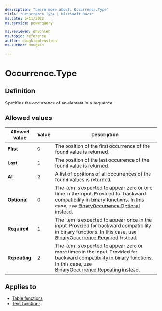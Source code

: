 ```yaml
---
description: "Learn more about: Occurrence.Type"
title: "Occurrence.Type | Microsoft Docs"
ms.date: 5/11/2022
ms.service: powerquery

ms.reviewer: ehvonleh
ms.topic: reference
author: dougklopfenstein
ms.author: dougklo

---
```

# Occurrence.Type

## Definition

Specifies the occurrence of an element in a sequence.

## Allowed values

|Allowed value|Value|Description|
| ------- | --- | ----------- |
|**First**|0|The position of the first occurrence of the found value is returned.|
|**Last**|1|The position of the last occurrence of the found value is returned.|
|**All**|2|A list of positions of all occurrences of the found values is returned.|
|**Optional**|0|The item is expected to appear zero or one time in the input. Provided for backward compatibility in binary functions. In this case, use [BinaryOccurrence.Optional](binaryoccurrence-type.md) instead.|
|**Required**|1|The item is expected to appear once in the input. Provided for backward compatibility in binary functions. In this case, use [BinaryOccurrence.Required](binaryoccurrence-type.md) instead.|
|**Repeating**|2|The item is expected to appear zero or more times in the input. Provided for backward compatibility in binary functions. In this case, use [BinaryOccurrence.Repeating](binaryoccurrence-type.md) instead.|

## Applies to

* [Table functions](table-functions.md)
* [Text functions](text-functions.md)
